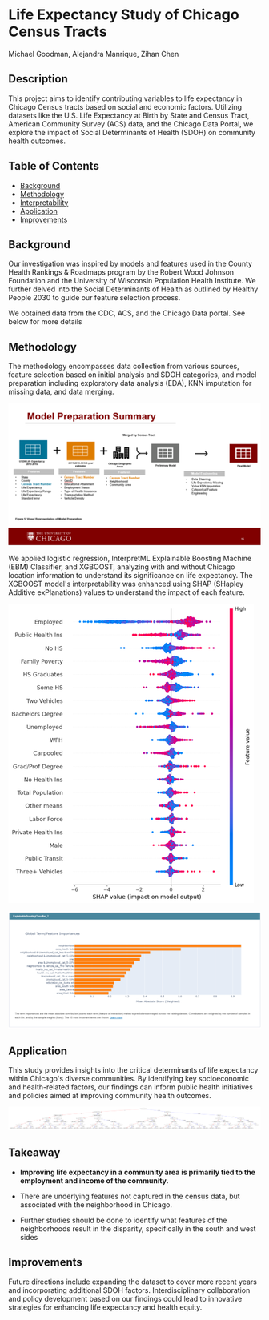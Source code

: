 # Life Expectancy Study of Chicago Census Tracts
Michael Goodman, Alejandra Manrique, Zihan Chen

## Description

This project aims to identify contributing variables to life expectancy in Chicago Census tracts based on social and economic factors. Utilizing datasets like the U.S. Life Expectancy at Birth by State and Census Tract, American Community Survey (ACS) data, and the Chicago Data Portal, we explore the impact of Social Determinants of Health (SDOH) on community health outcomes.

## Table of Contents

- [Background](#background)
- [Methodology](#methodology)
- [Interpretability](#interpretability)
- [Application](#application)
- [Improvements](#improvements)

## Background

Our investigation was inspired by models and features used in the County Health Rankings & Roadmaps program by the Robert Wood Johnson Foundation and the University of Wisconsin Population Health Institute. We further delved into the Social Determinants of Health as outlined by Healthy People 2030 to guide our feature selection process.

We obtained data from the CDC, ACS, and the Chicago Data portal. See below for more details


## Methodology

The methodology encompasses data collection from various sources, feature selection based on initial analysis and SDOH categories, and model preparation including exploratory data analysis (EDA), KNN imputation for missing data, and data merging. 

![ModelPrep](Model_Prep.png)

We applied logistic regression, InterpretML Explainable Boosting Machine (EBM) Classifier, and XGBOOST, analyzing with and without Chicago location information to understand its significance on life expectancy. The XGBOOST model's interpretability was enhanced using SHAP (SHapley Additive exPlanations) values to understand the impact of each feature.

![SHAP](shap.png)

![EBM](ebm.png)


## Application

This study provides insights into the critical determinants of life expectancy within Chicago's diverse communities. By identifying key socioeconomic and health-related factors, our findings can inform public health initiatives and policies aimed at improving community health outcomes.

![outputtree](output_tree.png)

## Takeaway
* **Improving life expectancy in a community area is primarily tied to the employment and income of the community.**

* There are underlying features not captured in the census data, but associated with the neighborhood in Chicago.
* Further studies should be done to identify what features of the neighborhoods result in the disparity, specifically in the south and west sides


## Improvements

Future directions include expanding the dataset to cover more recent years and incorporating additional SDOH factors. Interdisciplinary collaboration and policy development based on our findings could lead to innovative strategies for enhancing life expectancy and health equity.



